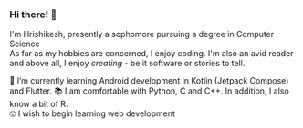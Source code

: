 ### Hi there! 👋

I'm Hrishikesh, presently a sophomore pursuing a degree in Computer Science  
As far as my hobbies are concerned, I enjoy coding. I'm also an avid reader and above all, I enjoy *creating* - be it software or stories to tell.  

🌱 I’m currently learning Android development in Kotlin (Jetpack Compose) and Flutter. 
📚 I am comfortable with Python, C and C++. In addition, I also know a bit of R.  
🤓 I wish to begin learning web development  

